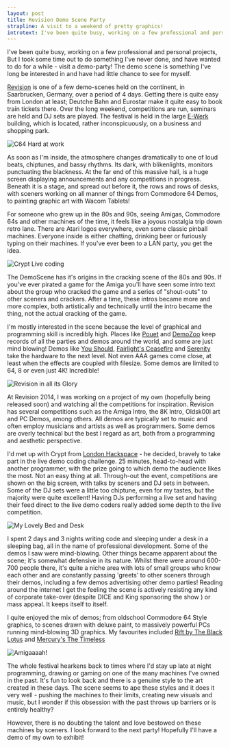 ```yaml
---
layout: post
title: Revision Demo Scene Party
strapline: A visit to a weekend of pretty graphics!
introtext: I've been quite busy, working on a few professional and personal projects, But I took some time out to do something I've never done, and have wanted to do for a while - visit a demo-party! The demo scene is something I've long be interested in and have had little chance to see for myself.
---
```


I've been quite busy, working on a few professional and personal projects, But I took some time out to do something I've never done, and have wanted to do for a while - visit a demo-party! The demo scene is something I've long be interested in and have had little chance to see for myself.

[Revision](http://2014.revision-party.net/) is one of a few demo-scenes held on the continent, in Saarbrucken, Germany, over a period of 4 days. Getting there is quite easy from London at least; Deutche Bahn and Eurostar make it quite easy to book train tickets there. Over the long weekend, competitions are run, seminars are held and DJ sets are played. The festival is held in the large [E-Werk](http://www.ewerk-sb.de/) building, which is located, rather inconspicuously, on a business and shopping park. 

![C64 Hard at work](https://farm8.staticflickr.com/7106/13972591555_a9395daa28.jpg)

As soon as I'm inside, the atmosphere changes dramatically to one of loud beats, chiptunes, and bassy rhythms. Its dark, with blikenlights, monitors punctuating the blackness. At the far end of this massive hall, is a huge screen displaying announcements and any competitions in progress. Beneath it is a stage, and spread out before it, the rows and rows of desks, with sceners working on all manner of things from Commodore 64 Demos, to painting graphic art with Wacom Tablets!

For someone who grew up in the 80s and 90s, seeing Amigas, Commodore 64s and other machines of the time, it feels like a joyous nostalgia trip down retro lane. There are Atari logos everywhere, even some classic pinball machines. Everyone inside is either chatting, drinking beer or furiously typing on their machines. If you've ever been to a LAN party, you get the idea.

![Crypt Live coding](https://farm8.staticflickr.com/7121/13969402251_d23396f77b.jpg)

The DemoScene has it's origins in the cracking scene of the 80s and 90s. If you've ever pirated a game for the Amiga you'll have seen some intro text about the group who cracked the game and a series of "shout-outs" to other sceners and crackers. After a time, these intros became more and more complex, both artistically and technically until the intro became the thing, not the actual cracking of the game.

I'm mostly interested in the scene because the level of graphical and programming skill is incredibly high. Places like [Pouet](http://www.pouet.net/) and [DemoZoo](http://demozoo.org/) keep records of all the parties and demos around the world, and some are just mind blowing! Demos like [You Should](https://www.youtube.com/watch?v=U9Q4YE6b9dI), [Fairlight's Ceasefire](https://www.youtube.com/watch?v=U9Q4YE6b9dI) and [Serenity](https://www.youtube.com/watch?v=ua5iwYLxNPc&list=FLyoCwKwPiCJGOB2Ya2yiBkA&index=11) take the hardware to the next level. Not even AAA games come close, at least when the effects are coupled with filesize. Some demos are limited to 64, 8 or even just 4K! Incredible!

![Revision in all its Glory](https://farm8.staticflickr.com/7400/13992597493_14d7464a4b.jpg)

At Revision 2014, I was working on a project of my own (hopefully being released soon) and watching all the competitions for inspiration. Revision has several competitions such as the Amiga Intro, the 8K Intro, Oldsk00l art and PC Demos, among others. All demos are typically set to music and often employ musicians and artists as well as programmers. Some demos are overly technical but the best I regard as art, both from a programming and aesthetic perspective.

I'd met up with Crypt from [London Hackspace](http://london.hackspace.org.uk) - he decided, bravely to take part in the live demo coding challenge. 25 minutes, head-to-head with another programmer, with the prize going to which demo the audience likes the most. Not an easy thing at all. Through-out the event, competitions are shown on the big screen, with talks by sceners and DJ sets in between. Some of the DJ sets were a little too chiptune, even for my tastes, but the majority were quite excellent! Having DJs performing a live set and having their feed direct to the live demo coders really added some depth to the live competition.

![My Lovely Bed and Desk](https://farm8.staticflickr.com/7085/13992747083_5236aac68a.jpg)

I spent 2 days and 3 nights writing code and sleeping under a desk in a sleeping bag, all in the name of professional development. Some of the demos I saw were mind-blowing. Other things became apparent about the scene; it's somewhat defensive in its nature. Whilst there were around 600-700 people there, it's quite a niche area with lots of small groups who know each other and are constantly passing 'greets' to other sceners through their demos, including a few demos advertising other demo parties! Reading around the internet I get the feeling the scene is actively resisting any kind of corporate take-over (despite DICE and King sponsoring the show ) or mass appeal. It keeps itself to itself.

I quite enjoyed the mix of demos; from oldschool Commodore 64 Style graphics, to scenes drawn with deluxe paint, to massively powerful PCs running mind-blowing 3D graphics. My favourites included [Rift by The Black Lotus](https://www.youtube.com/watch?v=9SqvRx6PUSk&list=FLyoCwKwPiCJGOB2Ya2yiBkA) and [Mercury's The Timeless](https://www.youtube.com/watch?v=lwFVlNytq0Q&list=FLyoCwKwPiCJGOB2Ya2yiBkA)

![Amigaaaah!](https://farm8.staticflickr.com/7241/13969606731_011985594d.jpg)

The whole festival hearkens back to times where I'd stay up late at night programming, drawing or gaming on one of the many machines I've owned in the past. It's fun to look back and there is a genuine style to the art created in these days. The scene seems to ape these styles and it does it very well - pushing the machines to their limits, creating new visuals and music, but I wonder if this obsession with the past throws up barriers or is entirely healthy?

However, there is no doubting the talent and love bestowed on these machines by sceners. I look forward to the next party! Hopefully I'll have a demo of my own to exhibit!
